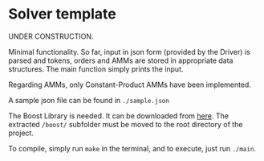 # Solver template

UNDER CONSTRUCTION.

Minimal functionality. So far, input in json form (provided by the Driver) is parsed and tokens, orders and AMMs are stored in appropriate data structures. The main function simply prints the input. 

Regarding AMMs, only Constant-Product AMMs have been implemented.

A sample json file can be found in ```./sample.json```

The Boost Library is needed. It can be downloaded from [here](https://boostorg.jfrog.io/artifactory/main/release/1.77.0/source/boost_1_77_0.7z). The extracted ```/boost/``` subfolder must be moved to the root directory of the project.

To compile, simply run ```make``` in the terminal, and to execute, just run ```./main```.
